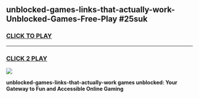 
## unblocked-games-links-that-actually-work-Unblocked-Games-Free-Play #25suk
<h3>
<a href="https://us.freeplayer.one?title=unblocked-games-links-that-actually-work&ref=9M">CLICK TO PLAY</a></h3>
<hr>

<h3>
<a href="https://us.freeplayer.one?title=unblocked-games-links-that-actually-work&ref=9M">CLICK 2 PLAY</a>
  
</h3>

<a href="https://us.freeplayer.one?title=unblocked-games-links-that-actually-work&ref=9M"><img src="https://clearcache.store/games.png"></a>


**unblocked-games-links-that-actually-work games unblocked: Your Gateway to Fun and Accessible Online Gaming**
